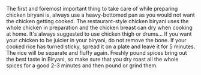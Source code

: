 The first and foremost important thing to take care of while preparing chicken biryani is, always use a heavy-bottomed pan as you would not want the chicken getting cooked.
The restaurant-style chicken biryani uses the whole chicken in preparation and the chicken breast can dry when cooking at home. It's always suggested to use chicken thigh or drums...
If you want your chicken to be juicier in your biryani, do not remove the bone.
If your cooked rice has turned sticky, spread it on a plate and leave it for 5 minutes. The rice will be separate and fluffy again.
Freshly pound spices bring out the best taste in Biryani, so make sure that you dry roast all the whole spices for a good 2-3 minutes and then pound or grind them.